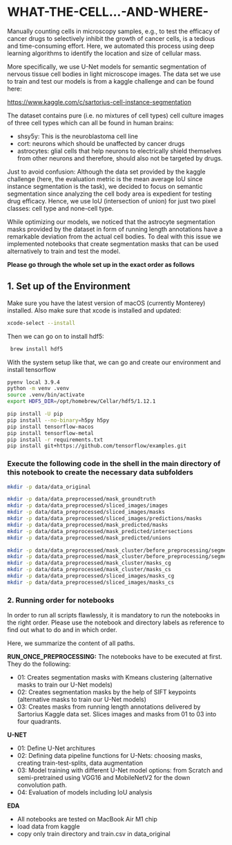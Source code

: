 # WHAT-THE-CELL...-AND-WHERE-
Manually counting cells in microscopy samples, e.g., to test the efficacy of cancer drugs to selectively inhibit the growth of cancer cells, is a tedious and time-consuming effort. Here, we automated this process using deep learning algorithms to identify the location and size of cellular mass.

More specifically, we use U-Net models for semantic segmentation of nervous tissue cell bodies in light microscope images. The data set we use to train and test our models is from a kaggle challenge and can be found here:

https://www.kaggle.com/c/sartorius-cell-instance-segmentation

The dataset contains pure (i.e. no mixtures of cell types) cell culture images of three cell types which can all be found in human brains: 

* shsy5y: This is the neuroblastoma cell line
* cort: neurons which should be unaffected by cancer drugs
* astrocytes: glial cells that help neurons to electrically shield themselves from other neurons and therefore, should also not be targeted by drugs.

Just to avoid confusion: Although the data set provided by the kaggle challenge (here, the evaluation metric is the mean average IoU since instance segmentation is the task), we decided to focus on semantic segmentation since analyzing the cell body area is expedient for testing drug efficacy. Hence, we use IoU (intersection of union) for just two pixel classes: cell type and none-cell type.

While optimizing our models, we noticed that the astrocyte segmentation masks provided by the dataset in form of running length annotations have a remarkable deviation from the actual cell bodies. To deal with this issue we implemented notebooks that create segmentation masks that can be used alternatively to train and test the model.

**Please go through the whole set up in the exact order as follows**


## 1. Set up of the Environment
Make sure you have the latest version of macOS (currently Monterey) installed.
Also make sure that xcode is installed and updated: 

```BASH
xcode-select --install
```

Then we can go on to install hdf5:

```BASH
 brew install hdf5
```
With the system setup like that, we can go and create our environment and install tensorflow

```BASH
pyenv local 3.9.4
python -m venv .venv
source .venv/bin/activate
export HDF5_DIR=/opt/homebrew/Cellar/hdf5/1.12.1

pip install -U pip
pip install --no-binary=h5py h5py
pip install tensorflow-macos
pip install tensorflow-metal
pip install -r requirements.txt
pip install git+https://github.com/tensorflow/examples.git
```

### Execute the following code in the shell in the main directory of this notebook to create the necessary data subfolders

```BASH
mkdir -p data/data_original

mkdir -p data/data_preprocessed/mask_groundtruth
mkdir -p data/data_preprocessed/sliced_images/images
mkdir -p data/data_preprocessed/sliced_images/masks
mkdir -p data/data_preprocessed/sliced_images/predictions/masks
mkdir -p data/data_preprocessed/mask_predicted/masks
mkdir -p data/data_preprocessed/mask_predicted/intersections
mkdir -p data/data_preprocessed/mask_predicted/unions

mkdir -p data/data_preprocessed/mask_cluster/before_preprocessing/segmented_img
mkdir -p data/data_preprocessed/mask_cluster/before_preprocessing/segmented_img_sift
mkdir -p data/data_preprocessed/mask_cluster/masks_cg
mkdir -p data/data_preprocessed/mask_cluster/masks_cs
mkdir -p data/data_preprocessed/sliced_images/masks_cg
mkdir -p data/data_preprocessed/sliced_images/masks_cs
```
### 2. Running order for notebooks

In order to run all scripts flawlessly, it is mandatory to run the notebooks in the right order. Please use the notebook and directory labels as reference to find out what to do and in which order.

Here, we summarize the content of all paths.

**RUN_ONCE_PREPROCESSING:** The notebooks have to be executed at first. They do the following:
* 01: Creates segmentation masks with Kmeans clustering (alternative masks to train our U-Net models)
* 02: Creates segmentation masks by the help of SIFT keypoints (alternative masks to train our U-Net models)
* 03: Creates masks from running length annotations delivered by Sartorius Kaggle data set. Slices images and masks from 01 to 03 into four quadrants.

**U-NET**
* 01: Define U-Net architures
* 02: Defining data pipeline functions for U-Nets: choosing masks, creating train-test-splits, data augmentation
* 03: Model training with different U-Net model options: from Scratch and semi-pretrained using VGG16 and MobileNetV2 for the down convolution path.
* 04: Evaluation of models including IoU analysis

**EDA**



* All notebooks are tested on MacBook Air M1 chip
* load data from kaggle
* copy only train directory and train.csv in data_original
